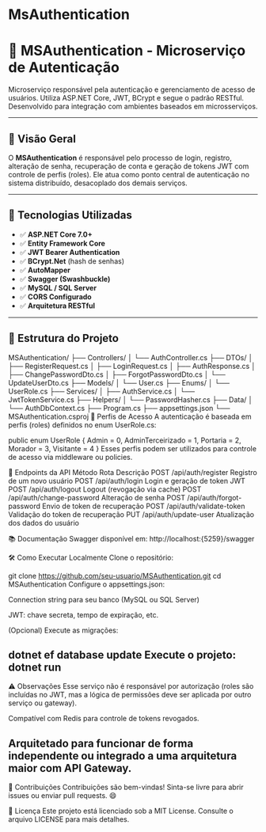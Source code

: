 # MsAuthentication

# 🔐 MSAuthentication - Microserviço de Autenticação

Microserviço responsável pela autenticação e gerenciamento de acesso de usuários. Utiliza ASP.NET Core, JWT, BCrypt e segue o padrão RESTful. Desenvolvido para integração com ambientes baseados em microsserviços.

---

## 📌 Visão Geral

O **MSAuthentication** é responsável pelo processo de login, registro, alteração de senha, recuperação de conta e geração de tokens JWT com controle de perfis (roles). Ele atua como ponto central de autenticação no sistema distribuído, desacoplado dos demais serviços.

---

## 🚀 Tecnologias Utilizadas

- ✅ **ASP.NET Core 7.0+**
- ✅ **Entity Framework Core**
- ✅ **JWT Bearer Authentication**
- ✅ **BCrypt.Net** (hash de senhas)
- ✅ **AutoMapper**
- ✅ **Swagger (Swashbuckle)**
- ✅ **MySQL / SQL Server**
- ✅ **CORS Configurado**
- ✅ **Arquitetura RESTful**
---
## 📂 Estrutura do Projeto

MSAuthentication/
├── Controllers/
│   └── AuthController.cs
├── DTOs/
│   ├── RegisterRequest.cs
│   ├── LoginRequest.cs
│   ├── AuthResponse.cs
│   ├── ChangePasswordDto.cs
│   ├── ForgotPasswordDto.cs
│   └── UpdateUserDto.cs
├── Models/
│   └── User.cs
├── Enums/
│   └── UserRole.cs
├── Services/
│   ├── AuthService.cs
│   └── JwtTokenService.cs
├── Helpers/
│   └── PasswordHasher.cs
├── Data/
│   └── AuthDbContext.cs
├── Program.cs
├── appsettings.json
└── MSAuthentication.csproj
🔑 Perfis de Acesso
A autenticação é baseada em perfis (roles) definidos no enum UserRole.cs:

public enum UserRole
{
    Admin = 0,
    AdminTerceirizado = 1,
    Portaria = 2,
    Morador = 3,
    Visitante = 4
}
Esses perfis podem ser utilizados para controle de acesso via middleware ou policies.

📮 Endpoints da API
Método	Rota	Descrição
POST	/api/auth/register	Registro de um novo usuário
POST	/api/auth/login	Login e geração de token JWT
POST	/api/auth/logout	Logout (revogação via cache)
POST	/api/auth/change-password	Alteração de senha
POST	/api/auth/forgot-password	Envio de token de recuperação
POST	/api/auth/validate-token	Validação do token de recuperação
PUT	/api/auth/update-user	Atualização dos dados do usuário

📚 Documentação Swagger disponível em:
http://localhost:{5259}/swagger

🛠️ Como Executar Localmente
Clone o repositório:

git clone https://github.com/seu-usuario/MSAuthentication.git
cd MSAuthentication
Configure o appsettings.json:

Connection string para seu banco (MySQL ou SQL Server)

JWT: chave secreta, tempo de expiração, etc.

(Opcional) Execute as migrações:

dotnet ef database update
Execute o projeto:
dotnet run
---
⚠️ Observações
Esse serviço não é responsável por autorização (roles são incluídas no JWT, mas a lógica de permissões deve ser aplicada por outro serviço ou gateway).

Compatível com Redis para controle de tokens revogados.

Arquitetado para funcionar de forma independente ou integrado a uma arquitetura maior com API Gateway.
---
🤝 Contribuições
Contribuições são bem-vindas!
Sinta-se livre para abrir issues ou enviar pull requests. 😄

📄 Licença
Este projeto está licenciado sob a MIT License.
Consulte o arquivo LICENSE para mais detalhes.




